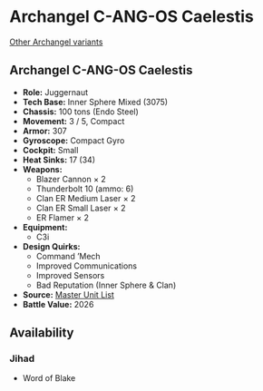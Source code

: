 # Archangel C-ANG-OS Caelestis 

[Other Archangel variants](../archangel.md) 

## Archangel C-ANG-OS Caelestis 

- **Role:** Juggernaut 
- **Tech Base:** Inner Sphere Mixed (3075) 
- **Chassis:** 100 tons (Endo Steel) 
- **Movement:** 3 / 5, Compact 
- **Armor:** 307 
- **Gyroscope:** Compact Gyro 
- **Cockpit:** Small 
- **Heat Sinks:** 17 (34) 
- **Weapons:** 
  - Blazer Cannon × 2 
  - Thunderbolt 10 (ammo: 6) 
  - Clan ER Medium Laser × 2 
  - Clan ER Small Laser × 2 
  - ER Flamer × 2 
- **Equipment:** 
  - C3i 
- **Design Quirks:** 
  - Command ’Mech 
  - Improved Communications 
  - Improved Sensors 
  - Bad Reputation (Inner Sphere & Clan) 
- **Source:** [Master Unit List](http://masterunitlist.info/Unit/Details/71) 
- **Battle Value:** 2026 

## Availability 

### Jihad 

- Word of Blake 

